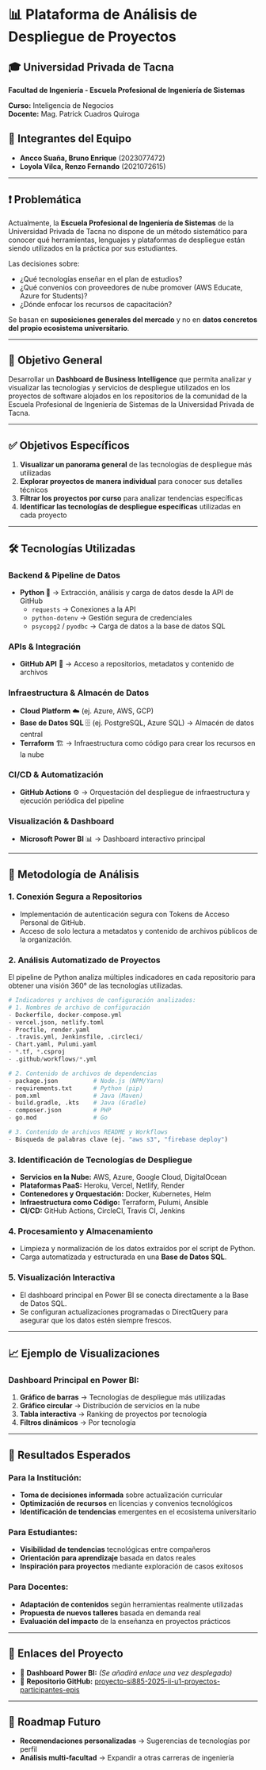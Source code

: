 # 📊 Plataforma de Análisis de Despliegue de Proyectos

## 🎓 Universidad Privada de Tacna
**Facultad de Ingeniería - Escuela Profesional de Ingeniería de Sistemas**

**Curso:** Inteligencia de Negocios  
**Docente:** Mag. Patrick Cuadros Quiroga

## 👥 Integrantes del Equipo
- **Ancco Suaña, Bruno Enrique** (2023077472)
- **Loyola Vilca, Renzo Fernando** (2021072615)

---

## ❗ Problemática

Actualmente, la **Escuela Profesional de Ingeniería de Sistemas** de la Universidad Privada de Tacna no dispone de un método sistemático para conocer qué herramientas, lenguajes y plataformas de despliegue están siendo utilizados en la práctica por sus estudiantes.

Las decisiones sobre:
- ¿Qué tecnologías enseñar en el plan de estudios?
- ¿Qué convenios con proveedores de nube promover (AWS Educate, Azure for Students)?
- ¿Dónde enfocar los recursos de capacitación?

Se basan en **suposiciones generales del mercado** y no en **datos concretos del propio ecosistema universitario**.

---

## 🎯 Objetivo General

Desarrollar un **Dashboard de Business Intelligence** que permita analizar y visualizar las tecnologías y servicios de despliegue utilizados en los proyectos de software alojados en los repositorios de la comunidad de la Escuela Profesional de Ingeniería de Sistemas de la Universidad Privada de Tacna.

---

## ✅ Objetivos Específicos

1. **Visualizar un panorama general** de las tecnologías de despliegue más utilizadas
2. **Explorar proyectos de manera individual** para conocer sus detalles técnicos
3. **Filtrar los proyectos por curso** para analizar tendencias específicas
4. **Identificar las tecnologías de despliegue específicas** utilizadas en cada proyecto

---

## 🛠️ Tecnologías Utilizadas

### Backend & Pipeline de Datos
- **Python 🐍** → Extracción, análisis y carga de datos desde la API de GitHub
  - `requests` → Conexiones a la API
  - `python-dotenv` → Gestión segura de credenciales
  - `psycopg2` / `pyodbc` → Carga de datos a la base de datos SQL

### APIs & Integración
- **GitHub API** 🔗 → Acceso a repositorios, metadatos y contenido de archivos

### Infraestructura & Almacén de Datos
- **Cloud Platform** ☁️ (ej. Azure, AWS, GCP)
- **Base de Datos SQL** 🗄️ (ej. PostgreSQL, Azure SQL) → Almacén de datos central
- **Terraform** 🏗️ → Infraestructura como código para crear los recursos en la nube

### CI/CD & Automatización
- **GitHub Actions** ⚙️ → Orquestación del despliegue de infraestructura y ejecución periódica del pipeline

### Visualización & Dashboard
- **Microsoft Power BI** 📊 → Dashboard interactivo principal

---

## 📡 Metodología de Análisis

### 1. **Conexión Segura a Repositorios**
- Implementación de autenticación segura con Tokens de Acceso Personal de GitHub.
- Acceso de solo lectura a metadatos y contenido de archivos públicos de la organización.

### 2. **Análisis Automatizado de Proyectos**
El pipeline de Python analiza múltiples indicadores en cada repositorio para obtener una visión 360° de las tecnologías utilizadas.
```python
# Indicadores y archivos de configuración analizados:
# 1. Nombres de archivo de configuración
- Dockerfile, docker-compose.yml
- vercel.json, netlify.toml
- Procfile, render.yaml
- .travis.yml, Jenkinsfile, .circleci/
- Chart.yaml, Pulumi.yaml
- *.tf, *.csproj
- .github/workflows/*.yml

# 2. Contenido de archivos de dependencias
- package.json          # Node.js (NPM/Yarn)
- requirements.txt      # Python (pip)
- pom.xml               # Java (Maven)
- build.gradle, .kts    # Java (Gradle)
- composer.json         # PHP
- go.mod                # Go

# 3. Contenido de archivos README y Workflows
- Búsqueda de palabras clave (ej. "aws s3", "firebase deploy")
```

### 3. **Identificación de Tecnologías de Despliegue**
- **Servicios en la Nube:** AWS, Azure, Google Cloud, DigitalOcean
- **Plataformas PaaS:** Heroku, Vercel, Netlify, Render
- **Contenedores y Orquestación:** Docker, Kubernetes, Helm
- **Infraestructura como Código:** Terraform, Pulumi, Ansible
- **CI/CD:** GitHub Actions, CircleCI, Travis CI, Jenkins

### 4. **Procesamiento y Almacenamiento**
- Limpieza y normalización de los datos extraídos por el script de Python.
- Carga automatizada y estructurada en una **Base de Datos SQL**.

### 5. **Visualización Interactiva**
- El dashboard principal en Power BI se conecta directamente a la Base de Datos SQL.
- Se configuran actualizaciones programadas o DirectQuery para asegurar que los datos estén siempre frescos.

---

## 📈 Ejemplo de Visualizaciones

### Dashboard Principal en Power BI:
1. **Gráfico de barras** → Tecnologías de despliegue más utilizadas
2. **Gráfico circular** → Distribución de servicios en la nube
3. **Tabla interactiva** → Ranking de proyectos por tecnología
4. **Filtros dinámicos** → Por tecnología

---

## 🚀 Resultados Esperados

### Para la Institución:
- **Toma de decisiones informada** sobre actualización curricular
- **Optimización de recursos** en licencias y convenios tecnológicos
- **Identificación de tendencias** emergentes en el ecosistema universitario

### Para Estudiantes:
- **Visibilidad de tendencias** tecnológicas entre compañeros
- **Orientación para aprendizaje** basada en datos reales
- **Inspiración para proyectos** mediante exploración de casos exitosos

### Para Docentes:
- **Adaptación de contenidos** según herramientas realmente utilizadas
- **Propuesta de nuevos talleres** basada en demanda real
- **Evaluación del impacto** de la enseñanza en proyectos prácticos

---

## 📎 Enlaces del Proyecto

- 🔗 **Dashboard Power BI:** *(Se añadirá enlace una vez desplegado)*
- 🔗 **Repositorio GitHub:** [proyecto-si885-2025-ii-u1-proyectos-participantes-epis](https://github.com/universidad/proyecto-si885-2025-ii-u1-proyectos-participantes-epis)

---

## 📌 Roadmap Futuro

- **Recomendaciones personalizadas** → Sugerencias de tecnologías por perfil
- **Análisis multi-facultad** → Expandir a otras carreras de ingeniería